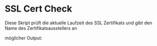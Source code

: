 # SSL Cert Check
Diese Skript prüft die aktuelle Laufzeit des SSL Zertifikats und gibt den Name des Zertifikatsausstellers an

möglicher Output:
